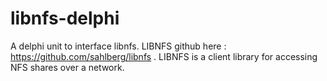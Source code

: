 # libnfs-delphi
A delphi unit to interface libnfs. 
LIBNFS github here : https://github.com/sahlberg/libnfs . 
LIBNFS is a client library for accessing NFS shares over a network.
